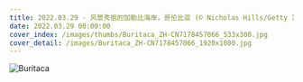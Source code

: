 ```yaml
---
title: 2022.03.29 - 风景秀丽的加勒比海岸，哥伦比亚 (© Nicholas Hills/Getty Images)
date: 2022.03.29 00:00:00
cover_index: /images/thumbs/Buritaca_ZH-CN7178457066_533x300.jpg
cover_detail: /images/Buritaca_ZH-CN7178457066_1920x1080.jpg
---
```


![Buritaca](/images/Buritaca_ZH-CN7178457066_1920x1080.jpg)
